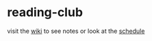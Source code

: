 # reading-club

visit the [wiki](https://github.com/brokamp-group/reading-club/wiki) to see notes or look at the [schedule](https://github.com/orgs/brokamp-group/projects/1/views/4)
